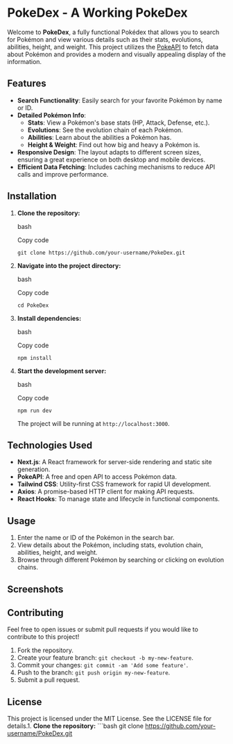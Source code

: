 PokeDex - A Working PokeDex
===========================

Welcome to **PokeDex**, a fully functional Pokédex that allows you to search for Pokémon and view various details such as their stats, evolutions, abilities, height, and weight. This project utilizes the [PokeAPI](https://pokeapi.co/) to fetch data about Pokémon and provides a modern and visually appealing display of the information.

Features
--------

-   **Search Functionality**: Easily search for your favorite Pokémon by name or ID.
-   **Detailed Pokémon Info**:
    -   **Stats**: View a Pokémon's base stats (HP, Attack, Defense, etc.).
    -   **Evolutions**: See the evolution chain of each Pokémon.
    -   **Abilities**: Learn about the abilities a Pokémon has.
    -   **Height & Weight**: Find out how big and heavy a Pokémon is.
-   **Responsive Design**: The layout adapts to different screen sizes, ensuring a great experience on both desktop and mobile devices.
-   **Efficient Data Fetching**: Includes caching mechanisms to reduce API calls and improve performance.

Installation
------------

1.  **Clone the repository:**

    bash

    Copy code

    `git clone https://github.com/your-username/PokeDex.git`

2.  **Navigate into the project directory:**

    bash

    Copy code

    `cd PokeDex`

3.  **Install dependencies:**

    bash

    Copy code

    `npm install`

4.  **Start the development server:**

    bash

    Copy code

    `npm run dev`

    The project will be running at `http://localhost:3000`.

Technologies Used
-----------------

-   **Next.js**: A React framework for server-side rendering and static site generation.
-   **PokeAPI**: A free and open API to access Pokémon data.
-   **Tailwind CSS**: Utility-first CSS framework for rapid UI development.
-   **Axios**: A promise-based HTTP client for making API requests.
-   **React Hooks**: To manage state and lifecycle in functional components.

Usage
-----

1.  Enter the name or ID of the Pokémon in the search bar.
2.  View details about the Pokémon, including stats, evolution chain, abilities, height, and weight.
3.  Browse through different Pokémon by searching or clicking on evolution chains.

Screenshots
-----------

Contributing
------------

Feel free to open issues or submit pull requests if you would like to contribute to this project!

1.  Fork the repository.
2.  Create your feature branch: `git checkout -b my-new-feature`.
3.  Commit your changes: `git commit -am 'Add some feature'`.
4.  Push to the branch: `git push origin my-new-feature`.
5.  Submit a pull request.

License
-------

This project is licensed under the MIT License. See the LICENSE file for details.1. **Clone the repository:** ```bash git clone https://github.com/your-username/PokeDex.git
